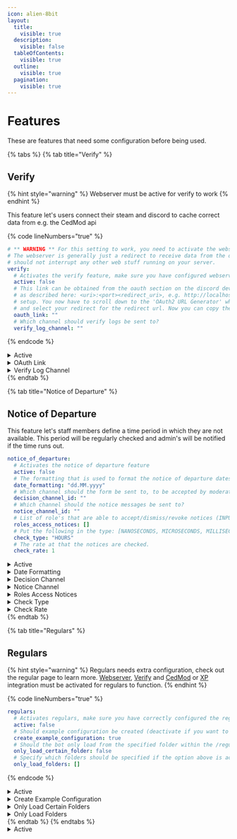 ```yaml
---
icon: alien-8bit
layout:
  title:
    visible: true
  description:
    visible: false
  tableOfContents:
    visible: true
  outline:
    visible: true
  pagination:
    visible: true
---
```


# Features

These are features that need some configuration before being used.

{% tabs %}
{% tab title="Verify" %}
## Verify

{% hint style="warning" %}
Webserver must be active for verify to work
{% endhint %}

This feature let's users connect their steam and discord to cache correct data from e.g. the CedMod api

{% code lineNumbers="true" %}
```yaml
# ** WARNING ** For this setting to work, you need to activate the webserver.
# The webserver is generally just a redirect to receive data from the discord OAuth Api, so it
# should not interrupt any other web stuff running on your server.
verify:
  # Activates the verify feature, make sure you have configured webserver accordingly
  active: false
  # This link can be obtained from the oauth section on the discord developer portal. First, enter the redirect you entered in the webserver section exactly
  # as described here: <uri>:<port><redirect_uri>, e.g. http://localhost:80/auth/discord/redirect. After entering the redirect, click on save to proceed with the
  # setup. You now have to scroll down to the 'OAuth2 URL Generator' where you need to click on 2 options, 'identify' and 'connections', after that scroll down
  # and select your redirect for the redirect url. Now you can copy the generated url into your clipboard. Paste it in here.
  oauth_link: ""
  # Which channel should verify logs be sent to?
  verify_log_channel: ""
```
{% endcode %}

<details>

<summary>Active</summary>

Determines if the verify feature is active

</details>

<details>

<summary>OAuth Link</summary>

This is the link users will be prompted to click when verifying. To activate OAuth for your application, head to the [discord developer portal](https://discord.com/developers/applications). Head to the OAuth section and follow these steps:

1. Enter the redirect you entered on [webserver setup](webserver.md).&#x20;
2. Click on `identify` and `connections`
3. Select your redirect link and generate a OAuth link

</details>

<details>

<summary>Verify Log Channel</summary>

The id of the channel you want to send verify logs to.

</details>
{% endtab %}

{% tab title="Notice of Departure" %}
## Notice of Departure

This feature let's staff members define a time period in which they are not available. This period will be regularly checked and admin's will be notified if the time runs out.

```yaml
notice_of_departure:
  # Activates the notice of departure feature
  active: false
  # The formatting that is used to format the notice of departure dates
  date_formatting: "dd.MM.yyyy"
  # Which channel should the form be sent to, to be accepted by moderators?
  decision_channel_id: ""
  # Which channel should the notice messages be sent to?
  notice_channel_id: ""
  # List of role's that are able to accept/dismiss/revoke notices (INPUT ID'S ONLY)
  roles_access_notices: []
  # Put the following in the type: [NANOSECONDS, MICROSECONDS, MILLISECONDS, SECONDS, MINUTES, HOURS, DAYS]
  check_type: "HOURS"
  # The rate at that the notices are checked.
  check_rate: 1
```

<details>

<summary>Active</summary>

Determines if notice of departures is active

</details>

<details>

<summary>Date Formatting</summary>

{% hint style="warning" %}
Always include **dd**, **MM** and **yyyy** in your custom formatter e.g. **dd**-**MM**-**yyyy**, **dd**/**MM/yyyy** or **dd**,**MM**,**yyyy**
{% endhint %}

Define a custom formatter for dates.

</details>

<details>

<summary>Decision Channel</summary>

The id of the channel that the message for regular decision will be sent to. This decision message can only be accessed by users who permitted to. If decision is accepted or denied a message will be sent to the sender, notifying them of the decision

</details>

<details>

<summary>Notice Channel</summary>

The id of the channel that the accepted notices will be sent to. These notice messages contain a button for revoking the notice if needed.

</details>

<details>

<summary>Roles Access Notices</summary>

An array of roles who should be able permitted to accept/deny/revoke notices.&#x20;

</details>

<details>

<summary>Check Type</summary>

The type of time-format the checker should follow. Available formats are:

`NANOSECONDS`, `MICROSECONDS`, `MILLISECONDS`, `SECONDS`, `MINUTES`, `HOURS`, `DAYS`

</details>

<details>

<summary>Check Rate</summary>

The rate at which notices should be checked/validated

</details>
{% endtab %}

{% tab title="Regulars" %}
## Regulars

{% hint style="warning" %}
Regulars needs extra configuration, check out the regular page to learn more. [Webserver](webserver.md), [Verify](features.md#verify) and [CedMod](integration.md#cedmod) or [XP](integration.md#xp) integration must be activated for regulars to function.
{% endhint %}

{% code lineNumbers="true" %}
```yaml
regulars:
  # Activates regulars, make sure you have correctly configured the regular's configs, as well as activated the necessary compatibility settings
  active: false
  # Should example configuration be created (deactivate if you want to delete the example config)
  create_example_configuration: true
  # Should the bot only load from the specified folder within the /regulars/ folder?
  only_load_certain_folder: false
  # Specify which folders should be specified if the option above is active
  only_load_folders: []
```
{% endcode %}

<details>

<summary>Active</summary>

Determines if regulars is active

</details>

<details>

<summary>Create Example Configuration</summary>

If active, an example configuration directory is created under `/SCPToolsBot/regulars/` . Deactivate this after you know how to configure regulars correctly

</details>

<details>

<summary>Only Load Certain Folders</summary>

Determines if only certain folders should be loaded

</details>

<details>

<summary>Only Load Folders</summary>

{% hint style="warning" %}
only works if `only_load_certain_folder` is active
{% endhint %}

An array consisting of the folders that should be loaded

</details>
{% endtab %}
{% endtabs %}

<details>

<summary>Active</summary>

Determines if notice of departures is active

</details>

